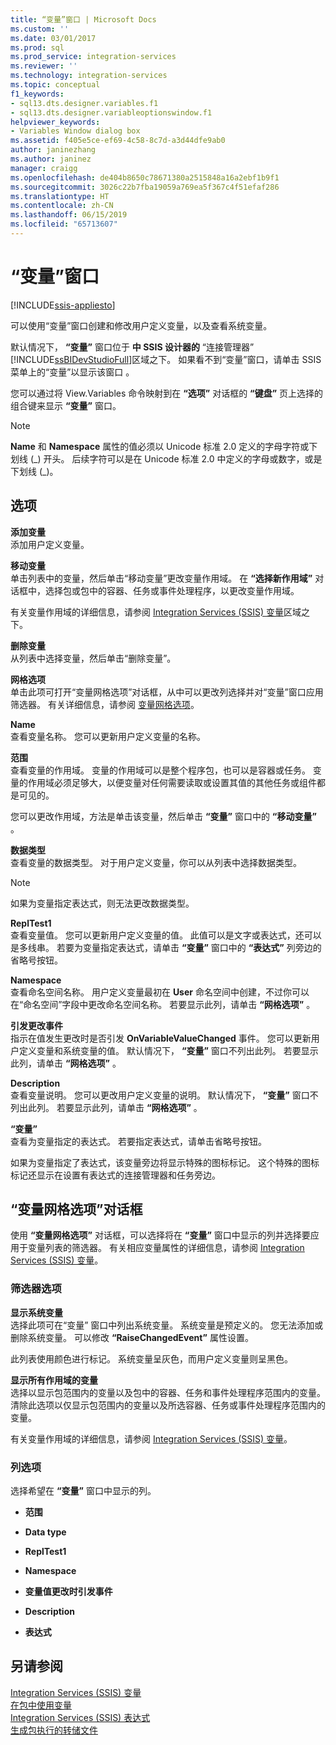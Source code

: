 ```yaml
---
title: “变量”窗口 | Microsoft Docs
ms.custom: ''
ms.date: 03/01/2017
ms.prod: sql
ms.prod_service: integration-services
ms.reviewer: ''
ms.technology: integration-services
ms.topic: conceptual
f1_keywords:
- sql13.dts.designer.variables.f1
- sql13.dts.designer.variableoptionswindow.f1
helpviewer_keywords:
- Variables Window dialog box
ms.assetid: f405e5ce-ef69-4c58-8c7d-a3d44dfe9ab0
author: janinezhang
ms.author: janinez
manager: craigg
ms.openlocfilehash: de404b8650c78671380a2515848a16a2ebf1b9f1
ms.sourcegitcommit: 3026c22b7fba19059a769ea5f367c4f51efaf286
ms.translationtype: HT
ms.contentlocale: zh-CN
ms.lasthandoff: 06/15/2019
ms.locfileid: "65713607"
---
```

# <a name="variables-window"></a>“变量”窗口

[!INCLUDE[ssis-appliesto](../includes/ssis-appliesto-ssvrpluslinux-asdb-asdw-xxx.md)]


  可以使用“变量”窗口创建和修改用户定义变量，以及查看系统变量。   
  
 默认情况下， **“变量”** 窗口位于 **中 SSIS 设计器的** “连接管理器” [!INCLUDE[ssBIDevStudioFull](../includes/ssbidevstudiofull-md.md)]区域之下。 如果看不到“变量”窗口，请单击 SSIS 菜单上的“变量”以显示该窗口    。  
  
 您可以通过将 View.Variables 命令映射到在 **“选项”** 对话框的 **“键盘”** 页上选择的组合键来显示 **“变量”** 窗口。  
  
> [!NOTE]
>  **Name** 和 **Namespace** 属性的值必须以 Unicode 标准 2.0 定义的字母字符或下划线 (_) 开头。 后续字符可以是在 Unicode 标准 2.0 中定义的字母或数字，或是下划线 (\_)。  
  
## <a name="options"></a>选项  
 **添加变量**  
 添加用户定义变量。  
  
 **移动变量**  
 单击列表中的变量，然后单击“移动变量”更改变量作用域。  在 **“选择新作用域”** 对话框中，选择包或包中的容器、任务或事件处理程序，以更改变量作用域。  
  
 有关变量作用域的详细信息，请参阅 [Integration Services (SSIS) 变量](../integration-services/integration-services-ssis-variables.md)区域之下。  
  
 **删除变量**  
 从列表中选择变量，然后单击“删除变量”。   
  
 **网格选项**  
 单击此项可打开“变量网格选项”对话框，从中可以更改列选择并对“变量”窗口应用筛选器。   有关详细信息，请参阅 [变量网格选项](../integration-services/variable-grid-options.md)。  
  
 **Name**  
 查看变量名称。 您可以更新用户定义变量的名称。  
  
 **范围**  
 查看变量的作用域。 变量的作用域可以是整个程序包，也可以是容器或任务。 变量的作用域必须足够大，以便变量对任何需要读取或设置其值的其他任务或组件都是可见的。  
  
 您可以更改作用域，方法是单击该变量，然后单击 **“变量”** 窗口中的 **“移动变量”** 。  
  
 **数据类型**  
 查看变量的数据类型。 对于用户定义变量，你可以从列表中选择数据类型。  
  
> [!NOTE]  
>  如果为变量指定表达式，则无法更改数据类型。  
  
 **ReplTest1**  
 查看变量值。 您可以更新用户定义变量的值。 此值可以是文字或表达式，还可以是多线串。 若要为变量指定表达式，请单击 **“变量”** 窗口中的 **“表达式”** 列旁边的省略号按钮。  
  
 **Namespace**  
 查看命名空间名称。 用户定义变量最初在 **User** 命名空间中创建，不过你可以在“命名空间”字段中更改命名空间名称。  若要显示此列，请单击 **“网格选项”** 。  
  
 **引发更改事件**  
 指示在值发生更改时是否引发 **OnVariableValueChanged** 事件。 您可以更新用户定义变量和系统变量的值。 默认情况下， **“变量”** 窗口不列出此列。 若要显示此列，请单击 **“网格选项”** 。  
  
 **Description**  
 查看变量说明。 您可以更改用户定义变量的说明。 默认情况下， **“变量”** 窗口不列出此列。 若要显示此列，请单击 **“网格选项”** 。  
  
 **“变量”**  
 查看为变量指定的表达式。 若要指定表达式，请单击省略号按钮。  
  
 如果为变量指定了表达式，该变量旁边将显示特殊的图标标记。 这个特殊的图标标记还显示在设置有表达式的连接管理器和任务旁边。  

## <a name="variable-grid-options-dialog-box"></a>“变量网格选项”对话框
 使用 **“变量网格选项”** 对话框，可以选择将在 **“变量”** 窗口中显示的列并选择要应用于变量列表的筛选器。 有关相应变量属性的详细信息，请参阅 [Integration Services (SSIS) 变量](../integration-services/integration-services-ssis-variables.md)。  
  
### <a name="options-for-filter"></a>筛选器选项  
 **显示系统变量**  
 选择此项可在“变量”  窗口中列出系统变量。 系统变量是预定义的。 您无法添加或删除系统变量。 可以修改 **“RaiseChangedEvent”** 属性设置。  
  
 此列表使用颜色进行标记。 系统变量呈灰色，而用户定义变量则呈黑色。  
  
 **显示所有作用域的变量**  
 选择以显示包范围内的变量以及包中的容器、任务和事件处理程序范围内的变量。 清除此选项以仅显示包范围内的变量以及所选容器、任务或事件处理程序范围内的变量。  
  
 有关变量作用域的详细信息，请参阅 [Integration Services (SSIS) 变量](../integration-services/integration-services-ssis-variables.md)。  
  
### <a name="options-for-columns"></a>列选项  
 选择希望在 **“变量”** 窗口中显示的列。  
  
-   **范围**  
  
-   **Data type**  
  
-   **ReplTest1**  
  
-   **Namespace**  
  
-   **变量值更改时引发事件**  
  
-   **Description**  
  
-   **表达式**  
  
## <a name="see-also"></a>另请参阅  
 [Integration Services (SSIS) 变量](../integration-services/integration-services-ssis-variables.md)   
 [在包中使用变量](https://msdn.microsoft.com/library/7742e92d-46c5-4cc4-b9a3-45b688ddb787)   
 [Integration Services (SSIS) 表达式](../integration-services/expressions/integration-services-ssis-expressions.md)   
 [生成包执行的转储文件](../integration-services/troubleshooting/generating-dump-files-for-package-execution.md)  
  
  

